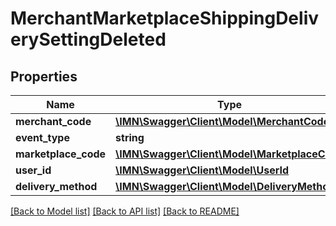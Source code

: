 # MerchantMarketplaceShippingDeliverySettingDeleted

## Properties
Name | Type | Description | Notes
------------ | ------------- | ------------- | -------------
**merchant_code** | [**\IMN\Swagger\Client\Model\MerchantCode**](MerchantCode.md) |  | 
**event_type** | **string** |  | [optional] 
**marketplace_code** | [**\IMN\Swagger\Client\Model\MarketplaceCode**](MarketplaceCode.md) |  | 
**user_id** | [**\IMN\Swagger\Client\Model\UserId**](UserId.md) |  | 
**delivery_method** | [**\IMN\Swagger\Client\Model\DeliveryMethod**](DeliveryMethod.md) |  | 

[[Back to Model list]](../README.md#documentation-for-models) [[Back to API list]](../README.md#documentation-for-api-endpoints) [[Back to README]](../README.md)


